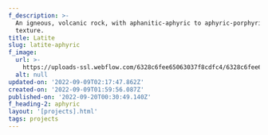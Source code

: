 ```yaml
---
f_description: >-
  An igneous, volcanic rock, with aphanitic-aphyric to aphyric-porphyritic
  texture.
title: Latite
slug: latite-aphyric
f_image:
  url: >-
    https://uploads-ssl.webflow.com/6328c6fee65063037f8cdfc4/6328c6fee6506354268cdfc9_4.516b9c03.jpg
  alt: null
updated-on: '2022-09-09T02:17:47.862Z'
created-on: '2022-09-09T01:59:56.087Z'
published-on: '2022-09-20T00:30:49.140Z'
f_heading-2: aphyric
layout: '[projects].html'
tags: projects
---
```




